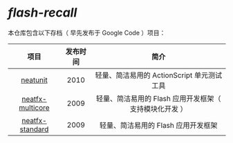 # *flash-recall*

本仓库包含以下存档（ 早先发布于 Google Code ）项目：

|  项目  |  发布时间  | 简介  |
| :---: | :---: | :---: |
| [neatunit](neatunit/) | 2010 | 轻量、简洁易用的 ActionScript 单元测试工具
| [neatfx-multicore](neatfx-multicore/) | 2009 | 轻量、简洁易用的 Flash 应用开发框架（ 支持模块化开发 ）
| [neatfx-standard](neatfx-standard/) | 2009 | 轻量、简洁易用的 Flash 应用开发框架
